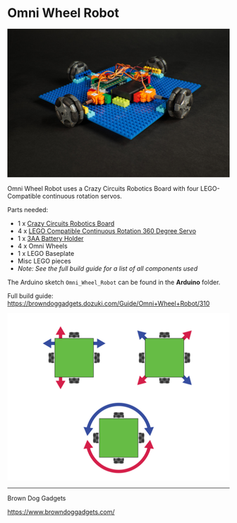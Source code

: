 # Omni Wheel Robot

![](Images/omni-wheel-robot.jpg)

Omni Wheel Robot uses a Crazy Circuits Robotics Board with four LEGO-Compatible continuous rotation servos.

Parts needed:
* 1 x [Crazy Circuits Robotics Board](https://www.browndoggadgets.com/collections/tbm/products/crazy-circuits-robotics-board)
* 4 x [LEGO Compatible Continuous Rotation 360 Degree Servo](https://www.browndoggadgets.com/collections/new-crazy-circuits-supplies/products/lego-compatible-360-degree-servo)
* 1 x [3AA Battery Holder](https://www.browndoggadgets.com/products/aa-battery-holder-tripple)
* 4 x Omni Wheels
* 1 x LEGO Baseplate
* Misc LEGO pieces
* _Note: See the full build guide for a list of all components used_

The Arduino sketch `Omni_Wheel_Robot` can be found in the **Arduino** folder.

Full build guide: https://browndoggadgets.dozuki.com/Guide/Omni+Wheel+Robot/310

![](Diagrams/circuit-diagram.png)

---

Brown Dog Gadgets

https://www.browndoggadgets.com/

